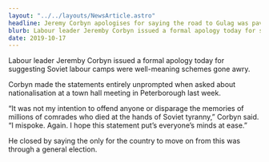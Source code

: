 ```yaml
---
layout: "../../layouts/NewsArticle.astro"
headline: Jeremy Corbyn apologises for saying the road to Gulag was paved with good intentions
blurb: Labour leader Jeremby Corbyn issued a formal apology today for suggesting Soviet labour camps were well-meaning schemes gone awry.
date: 2019-10-17
---
```


Labour leader Jeremby Corbyn issued a formal apology today for suggesting Soviet labour camps were well-meaning schemes gone awry.

Corbyn made the statements entirely unprompted when asked about nationalisation at a town hall meeting in Peterborough last week.

“It was not my intention to offend anyone or disparage the memories of millions of comrades who died at the hands of Soviet tyranny,” Corbyn said. “I mispoke. Again. I hope this statement put’s everyone’s minds at ease.”

He closed by saying the only for the country to move on from this was through a general election.
